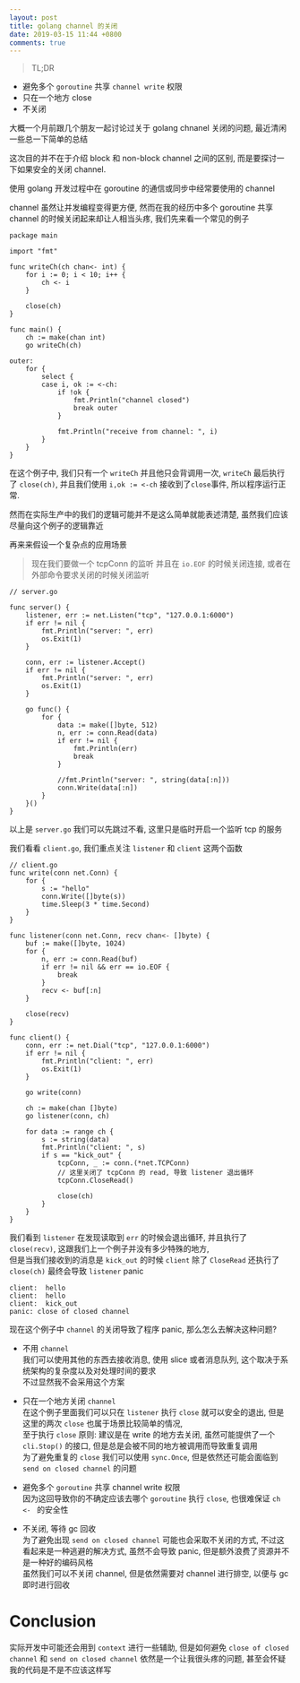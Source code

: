 ```yaml
---
layout: post
title: golang channel 的关闭
date: 2019-03-15 11:44 +0800
comments: true
---
```


> TL;DR
- 避免多个 `goroutine` 共享 `channel write` 权限  
- 只在一个地方 close
- 不关闭

大概一个月前跟几个朋友一起讨论过关于 golang chnanel 关闭的问题, 最近清闲一些总一下简单的总结  

这次目的并不在于介绍 block 和 non-block channel 之间的区别, 而是要探讨一下如果安全的关闭 channel.  

使用 golang 开发过程中在 goroutine 的通信或同步中经常要使用的 channel  

channel 虽然让并发编程变得更方便, 然而在我的经历中多个 goroutine 共享 channel 的时候关闭起来却让人相当头疼, 我们先来看一个常见的例子  
```golang
package main

import "fmt"

func writeCh(ch chan<- int) {
	for i := 0; i < 10; i++ {
		ch <- i
	}

	close(ch)
}

func main() {
	ch := make(chan int)
	go writeCh(ch)

outer:
	for {
		select {
		case i, ok := <-ch:
			if !ok {
				fmt.Println("channel closed")
				break outer
			}

			fmt.Println("receive from channel: ", i)
		}
	}
}
```
在这个例子中, 我们只有一个 `writeCh` 并且他只会背调用一次, `writeCh` 最后执行了 `close(ch)`, 并且我们使用 `i,ok := <-ch` 接收到了`close`事件, 所以程序运行正常.  

然而在实际生产中的我们的逻辑可能并不是这么简单就能表述清楚, 虽然我们应该尽量向这个例子的逻辑靠近  

再来来假设一个复杂点的应用场景  
> 现在我们要做一个 tcpConn 的监听 并且在 `io.EOF` 的时候关闭连接, 或者在外部命令要求关闭的时候关闭监听  

```golang
// server.go

func server() {
	listener, err := net.Listen("tcp", "127.0.0.1:6000")
	if err != nil {
		fmt.Println("server: ", err)
		os.Exit(1)
	}

	conn, err := listener.Accept()
	if err != nil {
		fmt.Println("server: ", err)
		os.Exit(1)
	}

	go func() {
		for {
			data := make([]byte, 512)
			n, err := conn.Read(data)
			if err != nil {
				fmt.Println(err)
				break
			}

			//fmt.Println("server: ", string(data[:n]))
			conn.Write(data[:n])
		}
	}()
}
```
以上是 `server.go` 我们可以先跳过不看, 这里只是临时开启一个监听 tcp 的服务  

我们看看 `client.go`,  我们重点关注 `listener` 和 `client` 这两个函数  
```golang
// client.go
func write(conn net.Conn) {
	for {
		s := "hello"
		conn.Write([]byte(s))
		time.Sleep(3 * time.Second)
	}
}

func listener(conn net.Conn, recv chan<- []byte) {
	buf := make([]byte, 1024)
	for {
		n, err := conn.Read(buf)
		if err != nil && err == io.EOF {
			break
		}
		recv <- buf[:n]
	}

	close(recv)
}

func client() {
	conn, err := net.Dial("tcp", "127.0.0.1:6000")
	if err != nil {
		fmt.Println("client: ", err)
		os.Exit(1)
	}

	go write(conn)

	ch := make(chan []byte)
	go listener(conn, ch)

	for data := range ch {
		s := string(data)
		fmt.Println("client: ", s)
		if s == "kick_out" {
			tcpConn, _ := conn.(*net.TCPConn)
            // 这里关闭了 tcpConn 的 read, 导致 listener 退出循环
			tcpConn.CloseRead()

			close(ch)
		}
	}
}
```
我们看到 `listener` 在发现读取到 `err` 的时候会退出循环, 并且执行了 `close(recv)`, 这跟我们上一个例子并没有多少特殊的地方,   
但是当我们接收到的消息是 `kick_out` 的时候 `client` 除了 `CloseRead` 还执行了 `close(ch)` 最终会导致 `listener` panic  
```text
client:  hello
client:  hello
client:  kick_out
panic: close of closed channel
```

现在这个例子中 `channel` 的关闭导致了程序 panic, 那么怎么去解决这种问题?  

- 不用 `channel`  
我们可以使用其他的东西去接收消息, 使用 slice 或者消息队列, 这个取决于系统架构的复杂度以及对处理时间的要求  
不过显然我不会采用这个方案

- 只在一个地方关闭 `channel`  
在这个例子里面我们可以只在 `listener` 执行 `close` 就可以安全的退出, 但是这里的两次 `close` 也属于场景比较简单的情况,   
至于执行 `close` 原则: 建议是在 write 的地方去关闭, 虽然可能提供了一个 `cli.Stop()` 的接口, 但是总是会被不同的地方被调用而导致重复调用  
为了避免重复的 `close` 我们可以使用 `sync.Once`, 但是依然还可能会面临到 `send on closed channel` 的问题

- 避免多个 `goroutine` 共享 channel write 权限  
因为这回导致你的不确定应该去哪个 `goroutine` 执行 `close`, 也很难保证 `ch <- ` 的安全性

- 不关闭, 等待 gc 回收  
为了避免出现 `send on closed channel` 可能也会采取不关闭的方式,  不过这看起来是一种逃避的解决方式, 虽然不会导致 panic, 但是额外浪费了资源并不是一种好的编码风格  
虽然我们可以不关闭 channel, 但是依然需要对 channel 进行排空, 以便与 gc 即时进行回收

#  Conclusion
实际开发中可能还会用到 `context` 进行一些辅助, 但是如何避免 `close of closed channel` 和 `send on closed channel` 依然是一个让我很头疼的问题, 甚至会怀疑我的代码是不是不应该这样写

